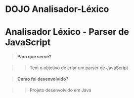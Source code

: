 # DOJO Analisador-Léxico
# Analisador Léxico - Parser de JavaScript

> #### Para que serve?

>> Tem o objetivo de criar um parser de JavaScript

> #### Como foi desenvolvido?

>> Projeto desenvolvido em Java



